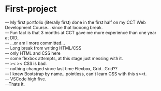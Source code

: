 # First-project
-- My first portfolio (literally first) done in the first half on my CCT Web Development Course... since that loooong break.   
-- Fun fact is that 3 months at CCT gave me more experience than one year at DID..  
-- ...or am I more committed...  
-- Long break from writing HTML/CSS  
-- only HTML and CSS here  
-- some flexbox attempts, at this stage just messing with it.  
-- >< >< CSS is bad.  
-- nothing changed since last time Flexbox, Grid...Grid??  
-- I knew Bootstrap by name...pointless, can't learn CSS with this s><t.  
-- VSCode high five.  
--Thats it.  
